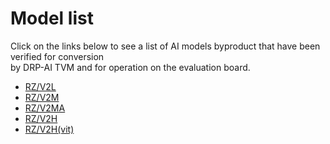 # Model list

Click on the links below to see a list of AI models byproduct that have been verified for conversion\
by DRP-AI TVM and for operation on the evaluation board.

* [RZ/V2L](./model_list/Model_List_V2L.md)
* [RZ/V2M](./model_list/Model_List_V2M.md)
* [RZ/V2MA](./model_list/Model_List_V2MA.md)
* [RZ/V2H](./model_list/Model_List_V2H.md)
* [RZ/V2H(vit)](./model_list/Model_List_V2H_v240.md)
